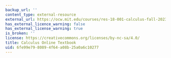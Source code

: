 ```yaml
---
backup_url: ''
content_type: external-resource
external_url: https://ocw.mit.edu/courses/res-18-001-calculus-fall-2023/
has_external_licence_warning: false
has_external_license_warning: true
is_broken: ''
license: https://creativecommons.org/licenses/by-nc-sa/4.0/
title: Calculus Online Textbook
uid: 6fe99e79-8089-4f64-a08b-25a0a6c10277
---
```

